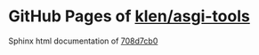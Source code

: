 GitHub Pages of [klen/asgi-tools](https://github.com/klen/asgi-tools.git)
===
Sphinx html documentation of [708d7cb0](https://github.com/klen/asgi-tools/tree/708d7cb0fe6eb8ba82557184a8d18b19c24eab30)

